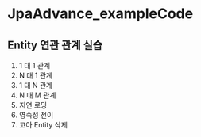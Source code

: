 # JpaAdvance_exampleCode
## Entity 연관 관계 실습

  1. 1 대 1 관계
  2. N 대 1 관계
  3. 1 대 N 관계
  4. N 대 M 관계
  5. 지연 로딩
  6. 영속성 전이
  7. 고아 Entity 삭제
